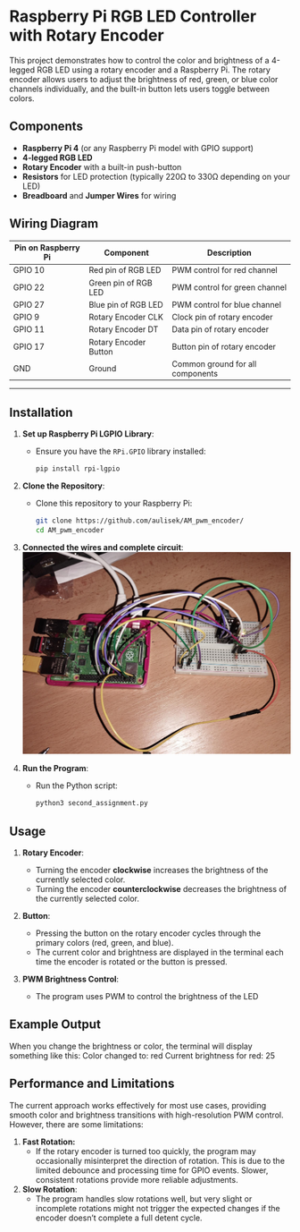 # Raspberry Pi RGB LED Controller with Rotary Encoder

This project demonstrates how to control the color and brightness of a 4-legged RGB LED using a rotary encoder and a Raspberry Pi. The rotary encoder allows users to adjust the brightness of red, green, or blue color channels individually, and the built-in button lets users toggle between colors.


## Components

- **Raspberry Pi 4** (or any Raspberry Pi model with GPIO support)
- **4-legged RGB LED**
- **Rotary Encoder** with a built-in push-button
- **Resistors** for LED protection (typically 220Ω to 330Ω depending on your LED)
- **Breadboard** and **Jumper Wires** for wiring

## Wiring Diagram

| Pin on Raspberry Pi | Component             | Description                   |
|---------------------|-----------------------|-------------------------------|
| GPIO 10             | Red pin of RGB LED     | PWM control for red channel    |
| GPIO 22             | Green pin of RGB LED   | PWM control for green channel  |
| GPIO 27             | Blue pin of RGB LED    | PWM control for blue channel   |
| GPIO 9              | Rotary Encoder CLK     | Clock pin of rotary encoder    |
| GPIO 11             | Rotary Encoder DT      | Data pin of rotary encoder     |
| GPIO 17             | Rotary Encoder Button  | Button pin of rotary encoder   |
| GND                 | Ground                 | Common ground for all components |

---

## Installation

1. **Set up Raspberry Pi LGPIO Library**:
   - Ensure you have the `RPi.GPIO` library installed:
     ```bash
     pip install rpi-lgpio
     ```

2. **Clone the Repository**:
   - Clone this repository to your Raspberry Pi:
     ```bash
     git clone https://github.com/aulisek/AM_pwm_encoder/
     cd AM_pwm_encoder
     ```

3. **Connected the wires and complete circuit**:
	![Circuit photo](circuit_photo.jpg)
	
4. **Run the Program**:
   - Run the Python script:
     ```bash
     python3 second_assignment.py
     ```

## Usage

1. **Rotary Encoder**:
   - Turning the encoder **clockwise** increases the brightness of the currently selected color.
   - Turning the encoder **counterclockwise** decreases the brightness of the currently selected color.

2. **Button**:
   - Pressing the button on the rotary encoder cycles through the primary colors (red, green, and blue).
   - The current color and brightness are displayed in the terminal each time the encoder is rotated or the button is pressed.

3. **PWM Brightness Control**:
   - The program uses PWM to control the brightness of the LED

## Example Output

When you change the brightness or color, the terminal will display something like this:
Color changed to: red Current brightness for red: 25

## Performance and Limitations

The current approach works effectively for most use cases, providing smooth color and brightness transitions with high-resolution PWM control. However, there are some limitations:

1. **Fast Rotation:**
   - If the rotary encoder is turned too quickly, the program may occasionally misinterpret the direction of rotation. This is due to the limited debounce and processing time for GPIO events. Slower, consistent rotations provide more reliable adjustments.
2. **Slow Rotation**:
   - The program handles slow rotations well, but very slight or incomplete rotations might not trigger the expected changes if the encoder doesn’t complete a full detent cycle.


